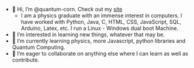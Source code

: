 - 👋 Hi, I’m @quantum-corn. Check out my [site](https://www.brokenbricks.netlify.app)
   - I am a physics graduate with an immense interest in computers. I have worked with Python, Java, C, HTML, CSS, JavaScript, SQL, Arduino, Latex, etc. I run a Linux - Windows dual boot Machine.
- 👀 I’m interested in learning new things, whatever that may be.
- 🌱 I’m currently learning physics, more Javascript, python libraries and Quantum Computing.
- 💞️ I’m eager to collaborate on anything else where I can learn as well as contribute.
<!---
quantum-corn/quantum-corn is a ✨ special ✨ repository because its `README.md` (this file) appears on your GitHub profile.
You can click the Preview link to take a look at your changes.
--->
